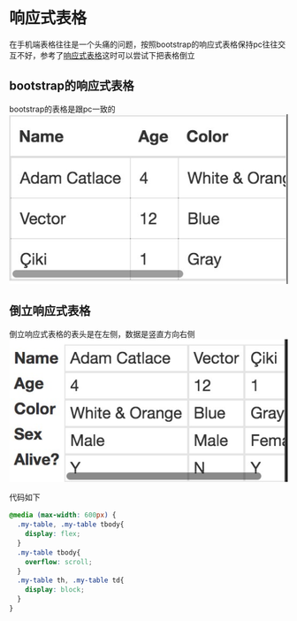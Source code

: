 # 响应式表格
在手机端表格往往是一个头痛的问题，按照bootstrap的响应式表格保持pc往往交互不好，参考了[响应式表格](http://lea.verou.me/2018/05/responsive-tables-revisited/)这时可以尝试下把表格倒立

## bootstrap的响应式表格
bootstrap的表格是跟pc一致的    
![bootstrap的响应式表格](https://github.com/sihai00/training-css/blob/master/4/bootstrap.jpeg)

## 倒立响应式表格
倒立响应式表格的表头是在左侧，数据是竖直方向右侧   
![bootstrap的响应式表格](https://github.com/sihai00/training-css/blob/master/4/table2.jpeg)

代码如下
```css
@media (max-width: 600px) {
  .my-table, .my-table tbody{
    display: flex;
  }
  .my-table tbody{
    overflow: scroll;
  }
  .my-table th, .my-table td{
    display: block;
  }
}
```